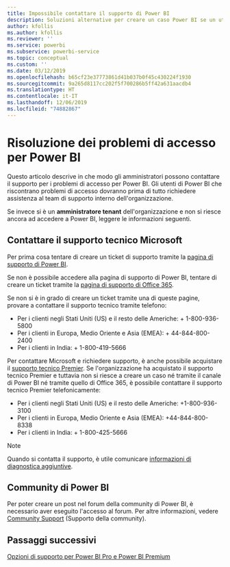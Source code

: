 ```yaml
---
title: Impossibile contattare il supporto di Power BI
description: Soluzioni alternative per creare un caso Power BI se un utente non può accedere
author: kfollis
ms.author: kfollis
ms.reviewer: ''
ms.service: powerbi
ms.subservice: powerbi-service
ms.topic: conceptual
ms.custom: ''
ms.date: 03/12/2019
ms.openlocfilehash: b65cf23e37773861d41b037b0f45c430224f1930
ms.sourcegitcommit: 9a265d8117cc202f5f700286b5ff42a631aacdb4
ms.translationtype: HT
ms.contentlocale: it-IT
ms.lasthandoff: 12/06/2019
ms.locfileid: "74882867"
---
```

# <a name="troubleshooting-sign-in-issues-for-power-bi"></a>Risoluzione dei problemi di accesso per Power BI

Questo articolo descrive in che modo gli amministratori possono contattare il supporto per i problemi di accesso per Power BI. Gli utenti di Power BI che riscontrano problemi di accesso dovranno prima di tutto richiedere assistenza al team di supporto interno dell'organizzazione.

Se invece si è un **amministratore tenant** dell'organizzazione e non si riesce ancora ad accedere a Power BI, leggere le informazioni seguenti.

## <a name="contact-microsoft-support"></a>Contattare il supporto tecnico Microsoft

Per prima cosa tentare di creare un ticket di supporto tramite la [pagina di supporto di Power BI](https://powerbi.microsoft.com/support/).

Se non è possibile accedere alla pagina di supporto di Power BI, tentare di creare un ticket tramite la [pagina di supporto di Office 365](https://support.office.com/home/contact).

Se non si è in grado di creare un ticket tramite una di queste pagine, provare a contattare il supporto tecnico tramite telefono:

* Per i clienti negli Stati Uniti (US) e il resto delle Americhe: + 1-800-936-5800
* Per i clienti in Europa, Medio Oriente e Asia (EMEA): + 44-844-800-2400
* Per i clienti in India: + 1-800-419-5666

Per contattare Microsoft e richiedere supporto, è anche possibile acquistare il [supporto tecnico Premier](https://support.microsoft.com/premier). Se l'organizzazione ha acquistato il supporto tecnico Premier e tuttavia non si riesce a creare un caso né tramite il canale di Power BI né tramite quello di Office 365, è possibile contattare il supporto tecnico Premier telefonicamente:

* Per i clienti negli Stati Uniti (US) e il resto delle Americhe: +1-800-936-3100
* Per i clienti in Europa, Medio Oriente e Asia (EMEA): +44-844-800-8338
* Per i clienti in India: + 1-800-425-5666

> [!Note]
> Quando si contatta il supporto, è utile comunicare [informazioni di diagnostica aggiuntive](service-admin-capturing-additional-diagnostic-information-for-power-bi.md).

## <a name="power-bi-community"></a>Community di Power BI

Per poter creare un post nel forum della community di Power BI, è necessario aver eseguito l'accesso al forum. Per altre informazioni, vedere [Community Support](https://community.powerbi.com/t5/Community-Support/ct-p/PBI_CommunitySupport) (Supporto della community).

## <a name="next-steps"></a>Passaggi successivi

[Opzioni di supporto per Power BI Pro e Power BI Premium](service-support-options.md)
